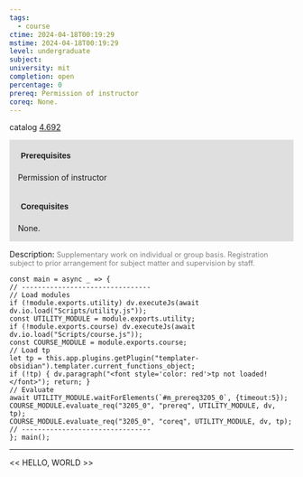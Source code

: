 ```yaml
---
tags:
  - course
ctime: 2024-04-18T00:19:29
mstime: 2024-04-18T00:19:29
level: undergraduate
subject: 
university: mit
completion: open
percentage: 0
prereq: Permission of instructor
coreq: None.
---
```


catalog [4.692](http://student.mit.edu/catalog/m4f.html#4.692)

<span style="display: block; padding: 15px; background-color: rgb(100, 100, 100, 0.2);"><font id="m_prereq3205_0" style="display: block; font-family: Arial, sans-serif; font-weight: bold; padding: 5px">Prerequisites</font><br><span id="prereq3205_0">Permission of instructor</span></span>
<span style="display: block; padding: 15px; background-color: rgb(100, 100, 100, 0.2);"><font id="m_coreq3205_0" style="display: block; font-family: Arial, sans-serif; font-weight: bold; padding: 5px">Corequisites</font><br><span id="coreq3205_0">None.</span></span>

<font style="">Description:</font>
<font style="color: grey; font-size: 0.8rem;">Supplementary work on individual or group basis. Registration subject to prior arrangement for subject matter and supervision by staff.</font>

```dataviewjs
const main = async _ => {
// --------------------------------
// Load modules
if (!module.exports.utility) dv.executeJs(await dv.io.load("Scripts/utility.js"));
const UTILITY_MODULE = module.exports.utility;
if (!module.exports.course) dv.executeJs(await dv.io.load("Scripts/course.js"));
const COURSE_MODULE = module.exports.course;
// Load tp
let tp = this.app.plugins.getPlugin("templater-obsidian").templater.current_functions_object;
if (!tp) { dv.paragraph("<font style='color: red'>tp not loaded!</font>"); return; }
// Evaluate
await UTILITY_MODULE.waitForElements(`#m_prereq3205_0`, {timeout:5});
COURSE_MODULE.evaluate_req("3205_0", "prereq", UTILITY_MODULE, dv, tp);
COURSE_MODULE.evaluate_req("3205_0", "coreq", UTILITY_MODULE, dv, tp);
// --------------------------------
}; main();
```

---

<< HELLO, WORLD >>
